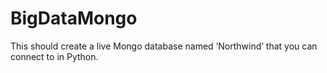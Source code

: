 # BigDataMongo
This should create a live Mongo database named ‘Northwind’ that you can connect to in Python.
